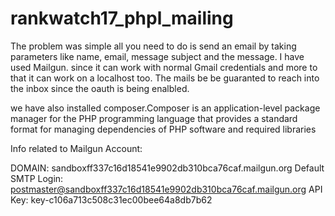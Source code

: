 # rankwatch17_phpl_mailing


The problem was simple all you need to do is send an email by taking parameters like name, email, message subject and the message. I have used Mailgun. since it can work with normal Gmail credentials and more to that it can work on a localhost too. The mails be be guaranted to reach into the inbox since the oauth is being enalbled.

we have also installed composer.Composer is an application-level package manager for the PHP programming language that provides a standard format for managing dependencies of PHP software and required libraries

Info related to Mailgun Account:


DOMAIN:  sandboxff337c16d18541e9902db310bca76caf.mailgun.org
Default SMTP Login:  postmaster@sandboxff337c16d18541e9902db310bca76caf.mailgun.org
API Key: key-c106a713c508c31ec00bee64a8db7b62

